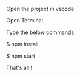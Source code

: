 Open the project in vscode

Open Terminal

Type the below commands

$ npm install

$ npm start

That's all !
